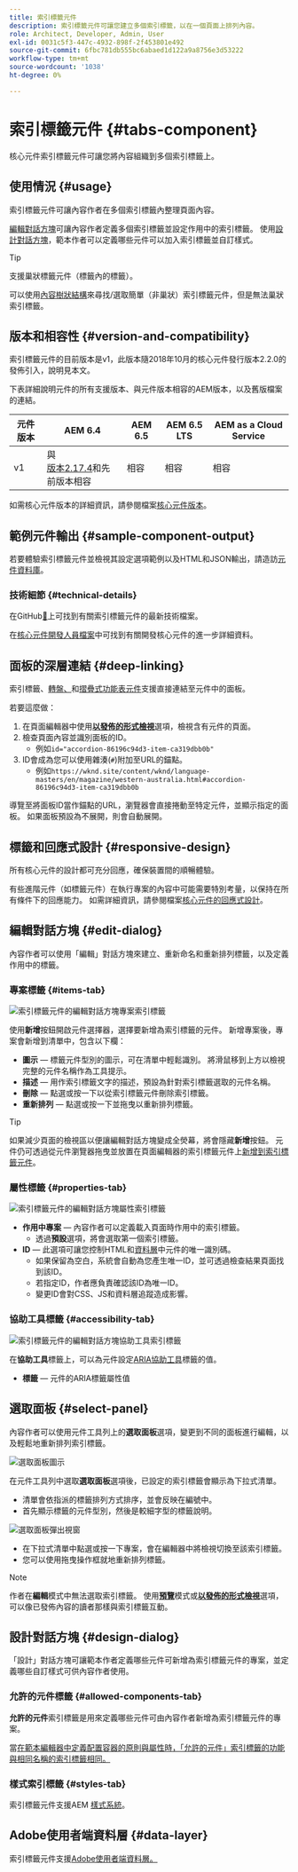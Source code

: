 ```yaml
---
title: 索引標籤元件
description: 索引標籤元件可讓您建立多個索引標籤，以在一個頁面上排列內容。
role: Architect, Developer, Admin, User
exl-id: 0031c5f3-447c-4932-898f-2f453801e492
source-git-commit: 6fbc781db555bc6abaed1d122a9a8756e3d53222
workflow-type: tm+mt
source-wordcount: '1038'
ht-degree: 0%

---
```



# 索引標籤元件 {#tabs-component}

核心元件索引標籤元件可讓您將內容組織到多個索引標籤上。

## 使用情況 {#usage}

索引標籤元件可讓內容作者在多個索引標籤內整理頁面內容。

[編輯對話方塊](#edit-dialog)可讓內容作者定義多個索引標籤並設定作用中的索引標籤。 使用[設計對話方塊](#design-dialog)，範本作者可以定義哪些元件可以加入索引標籤並自訂樣式。

>[!TIP]
>
>支援巢狀標籤元件（標籤內的標籤）。
>
>可以使用[內容樹狀結構](https://experienceleague.adobe.com/docs/experience-manager-cloud-service/sites/authoring/fundamentals/environment-tools.html?lang=zh-Hant#content-tree)來尋找/選取簡單（非巢狀）索引標籤元件，但是無法巢狀索引標籤。

## 版本和相容性 {#version-and-compatibility}

索引標籤元件的目前版本是v1，此版本隨2018年10月的核心元件發行版本2.2.0的發佈引入，說明見本文。

下表詳細說明元件的所有支援版本、與元件版本相容的AEM版本，以及舊版檔案的連結。

| 元件版本 | AEM 6.4 | AEM 6.5 | AEM 6.5 LTS | AEM as a Cloud Service  |
|--- |--- |--- |---|---|
| v1 | 與<br>[版本2.17.4](/help/versions.md)和先前版本相容 | 相容 | 相容 | 相容 |

如需核心元件版本的詳細資訊，請參閱檔案[核心元件版本](/help/versions.md)。

## 範例元件輸出 {#sample-component-output}

若要體驗索引標籤元件並檢視其設定選項範例以及HTML和JSON輸出，請造訪[元件資料庫](https://adobe.com/go/aem_cmp_library_tabs_tw)。

### 技術細節 {#technical-details}

在GitHub[&#128279;](https://adobe.com/go/aem_cmp_tech_tabs_v1_tw)上可找到有關索引標籤元件的最新技術檔案。

在[核心元件開發人員檔案](/help/developing/overview.md)中可找到有關開發核心元件的進一步詳細資料。

## 面板的深層連結 {#deep-linking}

索引標籤、[轉盤、](carousel.md)和[摺疊式功能表元件](accordion.md)支援直接連結至元件中的面板。

若要這麼做：

1. 在頁面編輯器中使用&#x200B;**[以發佈的形式檢視](https://experienceleague.adobe.com/docs/experience-manager-cloud-service/sites/authoring/fundamentals/editing-content.html?lang=zh-Hant#view-as-published)**&#x200B;選項，檢視含有元件的頁面。
1. 檢查頁面內容並識別面板的ID。
   * 例如`id="accordion-86196c94d3-item-ca319dbb0b"`
1. ID會成為您可以使用雜湊(`#`)附加至URL的錨點。
   * 例如`https://wknd.site/content/wknd/language-masters/en/magazine/western-australia.html#accordion-86196c94d3-item-ca319dbb0b`

導覽至將面板ID當作錨點的URL，瀏覽器會直接捲動至特定元件，並顯示指定的面板。 如果面板預設為不展開，則會自動展開。

## 標籤和回應式設計 {#responsive-design}

所有核心元件的設計都可充分回應，確保裝置間的順暢體驗。

有些進階元件（如標籤元件）在執行專案的內容中可能需要特別考量，以保持在所有條件下的回應能力。 如需詳細資訊，請參閱檔案[核心元件的回應式設計](/help/responsive.md)。

## 編輯對話方塊 {#edit-dialog}

內容作者可以使用「編輯」對話方塊來建立、重新命名和重新排列標籤，以及定義作用中的標籤。

### 專案標籤 {#items-tab}

![索引標籤元件的編輯對話方塊專案索引標籤](/help/assets/tabs-edit-items.png)

使用&#x200B;**新增**&#x200B;按鈕開啟元件選擇器，選擇要新增為索引標籤的元件。 新增專案後，專案會新增到清單中，包含以下欄：

* **圖示** — 標籤元件型別的圖示，可在清單中輕鬆識別。 將滑鼠移到上方以檢視完整的元件名稱作為工具提示。
* **描述** — 用作索引標籤文字的描述，預設為針對索引標籤選取的元件名稱。
* **刪除** — 點選或按一下以從索引標籤元件刪除索引標籤。
* **重新排列** — 點選或按一下並拖曳以重新排列標籤。

>[!TIP]
>
>如果減少頁面的檢視區以便讓編輯對話方塊變成全熒幕，將會隱藏&#x200B;**新增**&#x200B;按鈕。 元件仍可透過從元件瀏覽器拖曳並放置在頁面編輯器的索引標籤元件上[新增到索引標籤元件](https://experienceleague.adobe.com/docs/experience-manager-cloud-service/sites/authoring/fundamentals/editing-content.html?lang=zh-Hant#inserting-a-component)。

### 屬性標籤 {#properties-tab}

![索引標籤元件的編輯對話方塊屬性索引標籤](/help/assets/tabs-edit-properties.png)

* **作用中專案** — 內容作者可以定義載入頁面時作用中的索引標籤。
   * 透過&#x200B;**預設**&#x200B;選項，將會選取第一個索引標籤。
* **ID** — 此選項可讓您控制HTML和[資料層](/help/developing/data-layer/overview.md)中元件的唯一識別碼。
   * 如果保留為空白，系統會自動為您產生唯一ID，並可透過檢查結果頁面找到該ID。
   * 若指定ID，作者應負責確認該ID為唯一ID。
   * 變更ID會對CSS、JS和資料層追蹤造成影響。

### 協助工具標籤 {#accessibility-tab}

![索引標籤元件的編輯對話方塊協助工具索引標籤](/help/assets/tabs-edit-accessibility.png)

在&#x200B;**協助工具**&#x200B;標籤上，可以為元件設定[ARIA協助工具](https://www.w3.org/WAI/standards-guidelines/aria/)標籤的值。

* **標籤** — 元件的ARIA標籤屬性值

## 選取面板 {#select-panel}

內容作者可以使用元件工具列上的&#x200B;**選取面板**&#x200B;選項，變更到不同的面板進行編輯，以及輕鬆地重新排列索引標籤。

![選取面板圖示](/help/assets/select-panel-icon.png)

在元件工具列中選取&#x200B;**選取面板**&#x200B;選項後，已設定的索引標籤會顯示為下拉式清單。

* 清單會依指派的標籤排列方式排序，並會反映在編號中。
* 首先顯示標籤的元件型別，然後是較細字型的標籤說明。

![選取面板彈出視窗](/help/assets/select-panel-popover.png)

* 在下拉式清單中點選或按一下專案，會在編輯器中將檢視切換至該索引標籤。
* 您可以使用拖曳操作框就地重新排列標籤。

>[!NOTE]
>
>作者在&#x200B;**編輯**&#x200B;模式中無法選取索引標籤。 使用&#x200B;**[預覽](https://experienceleague.adobe.com/docs/experience-manager-cloud-service/sites/authoring/fundamentals/editing-content.html?lang=zh-Hant#preview-mode)**&#x200B;模式或&#x200B;**[以發佈的形式檢視](https://experienceleague.adobe.com/docs/experience-manager-cloud-service/sites/authoring/fundamentals/editing-content.html?lang=zh-Hant#view-as-published)**&#x200B;選項，可以像已發佈內容的讀者那樣與索引標籤互動。

## 設計對話方塊 {#design-dialog}

「設計」對話方塊可讓範本作者定義哪些元件可新增為索引標籤元件的專案，並定義哪些自訂樣式可供內容作者使用。

### 允許的元件標籤 {#allowed-components-tab}

**允許的元件**&#x200B;索引標籤是用來定義哪些元件可由內容作者新增為索引標籤元件的專案。

當[在範本編輯器中定義配置容器的原則與屬性時，「允許的元件」索引標籤的功能與相同名稱的索引標籤相同。](https://experienceleague.adobe.com/docs/experience-manager-cloud-service/sites/authoring/features/templates.html?lang=zh-Hant)

### 樣式索引標籤 {#styles-tab}

索引標籤元件支援AEM [樣式系統](/help/get-started/authoring.md#component-styling)。

## Adobe使用者端資料層 {#data-layer}

索引標籤元件支援[Adobe使用者端資料層。](/help/developing/data-layer/overview.md)
